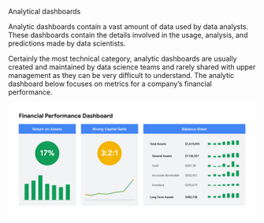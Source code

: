 Analytical dashboards

Analytic dashboards contain a vast amount of data used by data analysts. These dashboards contain the details involved in the usage, analysis, and predictions made by data scientists. 

Certainly the most technical category, analytic dashboards are usually created and maintained by data science teams and rarely shared with upper management as they can be very difficult to understand. The analytic dashboard below focuses on metrics for a company’s financial performance.

![Ana](<Anal Dash.png>)